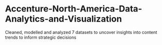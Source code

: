 # Accenture-North-America-Data-Analytics-and-Visualization
Cleaned, modelled and analyzed 7 datasets to uncover insights into content    trends to inform strategic decisions
